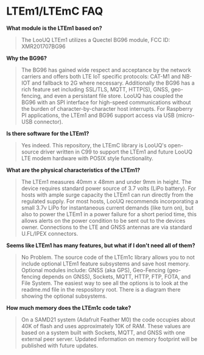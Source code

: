# LTEm1/LTEmC FAQ

**What module is the LTEm1 based on?**
> The LooUQ LTEm1 utilizes a Quectel BG96 module, FCC ID: XMR201707BG96

**Why the BG96?**
> The BG96 has gained wide respect and acceptance by the network carriers and offers both LTE IoT specific protocols: CAT-M1 and NB-IOT and fallback to 2G where necessary. Additionally the BG96 has a rich feature set including SSL/TLS, MQTT, HTTP(S), GNSS, geo-fencing, and even a persistant file store. LooUQ has coupled the BG96 with an SPI interface for high-speed communications without the burden of character-by-character host interrupts. For Raspberry PI applications, the LTEm1 and BG96 support access via USB (micro-USB connector).

**Is there software for the LTEm1?**
> Yes indeed. This repository, the LTEmC library is LooUQ's open-source driver written in C99 to support the LTEm1 and future LooUQ LTE modem hardware with POSIX style functionality.

**What are the physical characteristics of the LTEm1?**
> The LTEm1 measures 40mm x 48mm and under 9mm in height. The device requires standard power source of 3.7 volts (LiPo battery). For hosts with ample surge capacity the LTEm1 can run directly from the regulated supply. For most hosts, LooUQ recommends incorporating a small 3.7v LiPo for instantaneous current demands (like turn on), but also to power the LTEm1 in a power failure for a short period time, this allows alerts on the power condition to be sent out to the devices owner. Connections to the LTE and GNSS antennas are via standard U.FL/IPEX connectors.

**Seems like LTEm1 has many features, but what if I don't need all of them?**
> No Problem. The source code of the LTEm1c library allows you to not include optional LTEm1 feature subsystems and save host memory. Optional modules include: GNSS (aka GPS), Geo-Fencing (geo-fencing depends on GNSS), Sockets, MQTT, HTTP, FTP, FOTA, and File System. The easiest way to see all the options is to look at the readme.md file in the respository root. There is a diagram there showing the optional subsystems.

**How much memory does the LTEm1c code take?**
> On a SAMD21 system (Adafruit Feather M0) the code occupies about 40K of flash and uses approximately 10K of RAM. These values are based on a system built with Sockets, MQTT, and GNSS with one external peer server. Updated information on memory footprint will be published with future updates.
